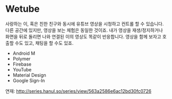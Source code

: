 # Wetube
사랑하는 이, 혹은 친한 친구와 동시에 유튜브 영상을 시청하고 컨트롤 할 수 있습니다. 다른 공간에 있지만, 영상을 보는 체험은 동일한 것이죠. 내가 영상을 재생/정지하거나 화면을 뒤로 돌리면 나와 연결된 이의 영상도 똑같이 반응합니다. 영상을 함께 보자고 호출할 수도 있고, 채팅을 할 수도 있죠.

- Android M
- Polymer
- Firebase
- YouTube
- Material Design
- Google Sign-In

연재: http://series.hanul.so/series/view/563a2586e6ac12bd30fc0726